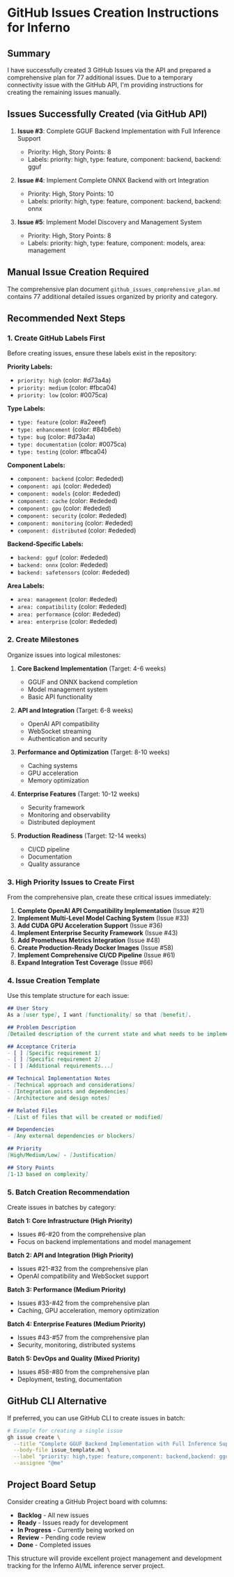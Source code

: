 # GitHub Issues Creation Instructions for Inferno

## Summary
I have successfully created 3 GitHub Issues via the API and prepared a comprehensive plan for 77 additional issues. Due to a temporary connectivity issue with the GitHub API, I'm providing instructions for creating the remaining issues manually.

## Issues Successfully Created (via GitHub API)
1. **Issue #3**: Complete GGUF Backend Implementation with Full Inference Support
   - Priority: High, Story Points: 8
   - Labels: priority: high, type: feature, component: backend, backend: gguf

2. **Issue #4**: Implement Complete ONNX Backend with ort Integration
   - Priority: High, Story Points: 10
   - Labels: priority: high, type: feature, component: backend, backend: onnx

3. **Issue #5**: Implement Model Discovery and Management System
   - Priority: High, Story Points: 8
   - Labels: priority: high, type: feature, component: models, area: management

## Manual Issue Creation Required
The comprehensive plan document `github_issues_comprehensive_plan.md` contains 77 additional detailed issues organized by priority and category.

## Recommended Next Steps

### 1. Create GitHub Labels First
Before creating issues, ensure these labels exist in the repository:

**Priority Labels:**
- `priority: high` (color: #d73a4a)
- `priority: medium` (color: #fbca04)
- `priority: low` (color: #0075ca)

**Type Labels:**
- `type: feature` (color: #a2eeef)
- `type: enhancement` (color: #84b6eb)
- `type: bug` (color: #d73a4a)
- `type: documentation` (color: #0075ca)
- `type: testing` (color: #fbca04)

**Component Labels:**
- `component: backend` (color: #ededed)
- `component: api` (color: #ededed)
- `component: models` (color: #ededed)
- `component: cache` (color: #ededed)
- `component: gpu` (color: #ededed)
- `component: security` (color: #ededed)
- `component: monitoring` (color: #ededed)
- `component: distributed` (color: #ededed)

**Backend-Specific Labels:**
- `backend: gguf` (color: #ededed)
- `backend: onnx` (color: #ededed)
- `backend: safetensors` (color: #ededed)

**Area Labels:**
- `area: management` (color: #ededed)
- `area: compatibility` (color: #ededed)
- `area: performance` (color: #ededed)
- `area: enterprise` (color: #ededed)

### 2. Create Milestones
Organize issues into logical milestones:

1. **Core Backend Implementation** (Target: 4-6 weeks)
   - GGUF and ONNX backend completion
   - Model management system
   - Basic API functionality

2. **API and Integration** (Target: 6-8 weeks)
   - OpenAI API compatibility
   - WebSocket streaming
   - Authentication and security

3. **Performance and Optimization** (Target: 8-10 weeks)
   - Caching systems
   - GPU acceleration
   - Memory optimization

4. **Enterprise Features** (Target: 10-12 weeks)
   - Security framework
   - Monitoring and observability
   - Distributed deployment

5. **Production Readiness** (Target: 12-14 weeks)
   - CI/CD pipeline
   - Documentation
   - Quality assurance

### 3. High Priority Issues to Create First
From the comprehensive plan, create these critical issues immediately:

1. **Complete OpenAI API Compatibility Implementation** (Issue #21)
2. **Implement Multi-Level Model Caching System** (Issue #33)
3. **Add CUDA GPU Acceleration Support** (Issue #36)
4. **Implement Enterprise Security Framework** (Issue #43)
5. **Add Prometheus Metrics Integration** (Issue #48)
6. **Create Production-Ready Docker Images** (Issue #58)
7. **Implement Comprehensive CI/CD Pipeline** (Issue #61)
8. **Expand Integration Test Coverage** (Issue #66)

### 4. Issue Creation Template
Use this template structure for each issue:

```markdown
## User Story
As a [user type], I want [functionality] so that [benefit].

## Problem Description
[Detailed description of the current state and what needs to be implemented]

## Acceptance Criteria
- [ ] [Specific requirement 1]
- [ ] [Specific requirement 2]
- [ ] [Additional requirements...]

## Technical Implementation Notes
- [Technical approach and considerations]
- [Integration points and dependencies]
- [Architecture and design notes]

## Related Files
- [List of files that will be created or modified]

## Dependencies
- [Any external dependencies or blockers]

## Priority
[High/Medium/Low] - [Justification]

## Story Points
[1-13 based on complexity]
```

### 5. Batch Creation Recommendation
Create issues in batches by category:

**Batch 1: Core Infrastructure (High Priority)**
- Issues #6-#20 from the comprehensive plan
- Focus on backend implementations and model management

**Batch 2: API and Integration (High Priority)**
- Issues #21-#32 from the comprehensive plan
- OpenAI compatibility and WebSocket support

**Batch 3: Performance (Medium Priority)**
- Issues #33-#42 from the comprehensive plan
- Caching, GPU acceleration, memory optimization

**Batch 4: Enterprise Features (Medium Priority)**
- Issues #43-#57 from the comprehensive plan
- Security, monitoring, distributed systems

**Batch 5: DevOps and Quality (Mixed Priority)**
- Issues #58-#80 from the comprehensive plan
- Deployment, testing, documentation

## GitHub CLI Alternative
If preferred, you can use GitHub CLI to create issues in batch:

```bash
# Example for creating a single issue
gh issue create \
  --title "Complete GGUF Backend Implementation with Full Inference Support" \
  --body-file issue_template.md \
  --label "priority: high,type: feature,component: backend,backend: gguf" \
  --assignee "@me"
```

## Project Board Setup
Consider creating a GitHub Project board with columns:
- **Backlog** - All new issues
- **Ready** - Issues ready for development
- **In Progress** - Currently being worked on
- **Review** - Pending code review
- **Done** - Completed issues

This structure will provide excellent project management and development tracking for the Inferno AI/ML inference server project.